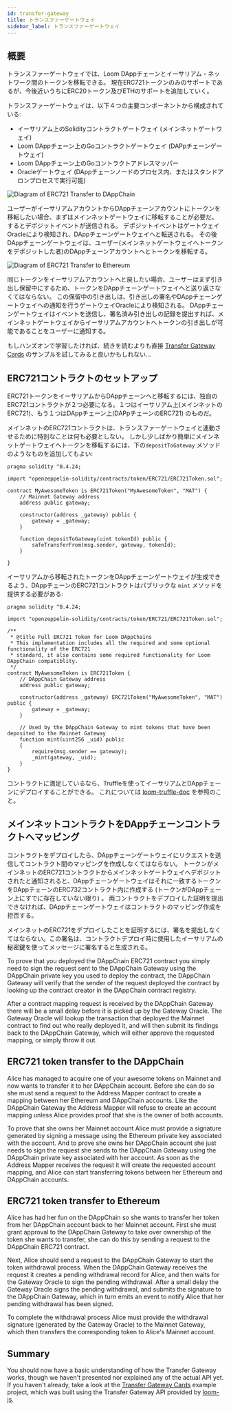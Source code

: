 ```yaml
---
id: transfer-gateway
title: トランスファーゲートウェイ
sidebar_label: トランスファーゲートウェイ
---
```

## 概要

トランスファーゲートウェイでは、Loom DAppチェーンとイーサリアム・ネットワーク間のトークンを移転できる。 現在ERC721トークンのみのサポートであるが、今後近いうちにERC20トークン及びETHのサポートを追加していく。

トランスファーゲートウェイは、以下４つの主要コンポーネントから構成されている:

- イーサリアム上のSolidityコントラクトゲートウェイ (メインネットゲートウェイ)
- Loom DAppチェーン上のGoコントラクトゲートウェイ (DAPpチェーンゲートウェイ)
- Loom DAppチェーン上のGoコントラクトアドレスマッパー
- Oracleゲートウェイ (DAppチェーンノードのプロセス内、またはスタンドアロンプロセスで実行可能)

![Diagram of ERC721 Transfer to DAppChain](/developers/img/transfer-gateway-erc721-to-dappchain.png)

ユーザーがイーサリアムアカウントからDAppチェーンアカウントにトークンを移転したい場合、まずはメインネットゲートウェイに移転することが必要だ。 するとデポジットイベントが送信される。 デポジットイベントはゲートウェイOracleにより検知され、DAppチェーンゲートウェイへと転送される。 その後DAppチェーンゲートウェイは、ユーザー(メインネットゲートウェイへトークンをデポジットした者)のDAppチェーンアカウントへとトークンを移転する。

![Diagram of ERC721 Transfer to Ethereum](/developers/img/transfer-gateway-erc721-to-ethereum.png)

同じトークンをイーサリアムアカウントへと戻したい場合、ユーザーはまず引き出し保留中にするため、トークンをDAppチェーンゲートウェイへと送り返さなくてはならない。 この保留中の引き出しは、引き出しの署名やDAppチェーンゲートウェイへの通知を行うゲートウェイOracleにより検知される。 DAppチェーンゲートウェイはイベントを送信し、署名済み引き出しの記録を提出すれば、メインネットゲートウェイからイーサリアムアカウントへトークンの引き出しが可能であることをユーザーに通知する。

もしハンズオンで学習したければ、続きを読むよりも直接 [Transfer Gateway Cards](https://github.com/loomnetwork/cards-gateway-example) のサンプルを試してみると良いかもしれない...

## ERC721コントラクトのセットアップ

ERC721トークンをイーサリアムからDAppチェーンへと移転するには、独自のERC721コントラクトが２つ必要になる。１つはイーサリアム上(メインネットのERC721)、もう１つはDAppチェーン上(DAPpチェーンのERC721) のものだ。

メインネットのERC721コントラクトは、トランスファーゲートウェイと連動させるために特別なことは何も必要としない。 しかし少しばかり簡単にメインネットゲートウェイへトークンを移転するには、下の`depositToGateway` メソッドのようなものを追加してもよい:

```solidity
pragma solidity ^0.4.24;

import "openzeppelin-solidity/contracts/token/ERC721/ERC721Token.sol";

contract MyAwesomeToken is ERC721Token("MyAwesomeToken", "MAT") {
    // Mainnet Gateway address
    address public gateway;

    constructor(address _gateway) public {
        gateway = _gateway;
    }

    function depositToGateway(uint tokenId) public {
        safeTransferFrom(msg.sender, gateway, tokenId);
    }

}
```

イーサリアムから移転されたトークンをDAppチェーンゲートウェイが生成できるよう、DAppチェーンのERC721コントラクトはパブリックな `mint` メソッドを提供する必要がある:

```solidity
pragma solidity ^0.4.24;

import "openzeppelin-solidity/contracts/token/ERC721/ERC721Token.sol";

/**
 * @title Full ERC721 Token for Loom DAppChains
 * This implementation includes all the required and some optional functionality of the ERC721
 * standard, it also contains some required functionality for Loom DAppChain compatiblity.
 */
contract MyAwesomeToken is ERC721Token {
    // DAppChain Gateway address
    address public gateway;

    constructor(address _gateway) ERC721Token("MyAwesomeToken", "MAT") public {
        gateway = _gateway;
    }

    // Used by the DAppChain Gateway to mint tokens that have been deposited to the Mainnet Gateway
    function mint(uint256 _uid) public
    {
        require(msg.sender == gateway);
        _mint(gateway, _uid);
    }
}
```

コントラクトに満足しているなら、Truffleを使ってイーサリアムとDAppチェーンにデプロイすることができる。 これについては [loom-truffle-doc](web3js-loom-provider-truffle.html) を参照のこと。

## メインネットコントラクトをDAppチェーンコントラクトへマッピング

コントラクトをデプロイしたら、DAppチェーンゲートウェイにリクエストを送信してコントラクト間のマッピングを作成しなくてはならない。 トークンがメインネットのERC721コントラクトからメインネットゲートウェイへデポジットされたと通知されると、DAppチェーンゲートウェイはそれに一致するトークンをDAppチェーンのERC732コントラクト内に作成する (トークンがDAppチェーン上にすでに存在していない限り) 。 両コントラクトをデプロイした証明を提出できなければ、DAppチェーンゲートウェイはコントラクトのマッピング作成を拒否する。

メインネットのERC721をデプロイしたことを証明するには、署名を提出しなくてはならない。この署名は、コントラクトデプロイ時に使用したイーサリアムの秘密鍵を使ってメッセージに署名すると生成される。

To prove that you deployed the DAppChain ERC721 contract you simply need to sign the request sent to the DAppChain Gateway using the DAppChain private key you used to deploy the contract, the DAppChain Gateway will verify that the sender of the request deployed the contract by looking up the contract creator in the DAppChain contract registry.

After a contract mapping request is received by the DAppChain Gateway there will be a small delay before it is picked up by the Gateway Oracle. The Gateway Oracle will lookup the transaction that deployed the Mainnet contract to find out who really deployed it, and will then submit its findings back to the DAppChain Gateway, which will either approve the requested mapping, or simply throw it out.

## ERC721 token transfer to the DAppChain

Alice has managed to acquire one of your awesome tokens on Mainnet and now wants to transfer it to her DAppChain account. Before she can do so she must send a request to the Address Mapper contract to create a mapping between her Ethereum and DAppChain accounts. Like the DAppChain Gateway the Address Mapper will refuse to create an account mapping unless Alice provides proof that she is the owner of both accounts.

To prove that she owns her Mainnet account Alice must provide a signature generated by signing a message using the Ethereum private key associated with the account. And to prove she owns her DAppChain account she just needs to sign the request she sends to the DAppChain Gateway using the DAppChain private key associated with her account. As soon as the Address Mapper receives the request it will create the requested account mapping, and Alice can start transferring tokens between her Ethereum and DAppChain accounts.

## ERC721 token transfer to Ethereum

Alice has had her fun on the DAppChain so she wants to transfer her token from her DAppChain account back to her Mainnet account. First she must grant approval to the DAppChain Gateway to take over ownership of the token she wants to transfer, she can do this by sending a request to the DAppChain ERC721 contract.

Next, Alice should send a request to the DAppChain Gateway to start the token withdrawal process. When the DAppChain Gateway receives the request it creates a pending withdrawal record for Alice, and then waits for the Gateway Oracle to sign the pending withdrawal. After a small delay the Gateway Oracle signs the pending withdrawal, and submits the signature to the DAppChain Gateway, which in turn emits an event to notify Alice that her pending withdrawal has been signed.

To complete the withdrawal process Alice must provide the withdrawal signature (generated by the Gateway Oracle) to the Mainnet Gateway, which then transfers the corresponding token to Alice's Mainnet account.

## Summary

You should now have a basic understanding of how the Transfer Gateway works, though we haven't presented nor explained any of the actual API yet. If you haven't already, take a look at the [Transfer Gateway Cards](https://github.com/loomnetwork/cards-gateway-example) example project, which was built using the Transfer Gateway API provided by [loom-js](https://github.com/loomnetwork/loom-js).